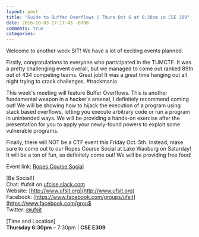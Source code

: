 ```yaml
---
layout: post
title: "Guide to Buffer Overflows | Thurs Oct 6 at 6:30pm in CSE 309"
date: 2016-10-03 17:17:43 -0700
comments: true
categories: 
---
```


Welcome to another week SIT! We have a lot of exciting events planned.

Firstly, congratulations to everyone who participated in the TUMCTF. It was a pretty challenging event overall, but we managed to come out ranked 89th out of 434 competing teams. Great job! It was a great time hanging out all night trying to crack challenges. #trackmania

This week's meeting will feature Buffer Overflows. This is another fundamental weapon in a hacker's arsenal, I definitely recommend coming out! We will be showing how to hijack the execution of a program using stack based overflows, letting you execute arbitrary code or run a program in unintended ways. We will be providing a hands-on exercise after the presentation for you to apply your newly-found powers to exploit some vulnerable programs. 

Finally, there will NOT be a CTF event this Friday Oct. 5th. Instead, make sure to come out to our Ropes Course Social at Lake Wauburg on Saturday! It will be a ton of fun, so definitely come out! We will be providing free food!

Event link: [Ropes Course Social](https://www.facebook.com/events/1804142439821268/)

<!-- MORE -->

[Be Social!]  
Chat: #ufsit on [ufcise.slack.com](https://ufcise.slack.com)  
Website: [http://www.ufsit.org](http://www.ufsit.org)  
Facebook: [https://www.facebook.com/groups/ufsit](https://www.facebook.com/grou$  
Twitter: [@ufsit](https://twitter.com/ufsit)  

[Time and Location]  
__Thursday 6:30pm__ – 7:30pm | __CSE E309__

